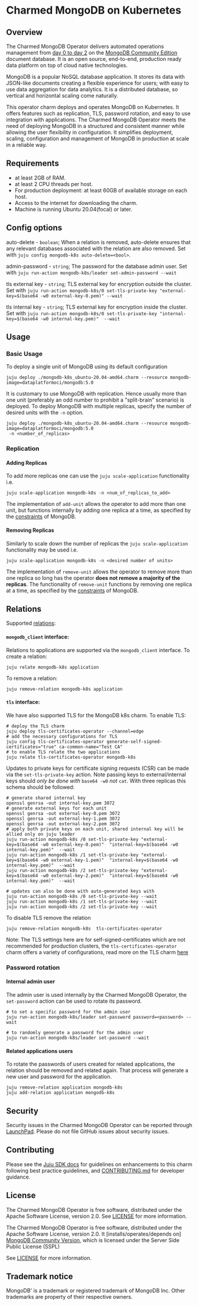 # Charmed MongoDB on Kubernetes
## Overview

The Charmed MongoDB Operator delivers automated operations management from [day 0 to day 2](https://codilime.com/glossary/day-0-day-1-day-2/#:~:text=Day%200%2C%20Day%201%2C%20and,just%20a%20daily%20operations%20routine.) on the [MongoDB Community Edition](https://github.com/mongodb/mongo) document database. It is an open source, end-to-end, production ready data platform on top of cloud native technologies.

MongoDB is a popular NoSQL database application. It stores its data with JSON-like documents creating a flexible experience for users; with easy to use data aggregation for data analytics. It is a distributed database, so vertical and horizontal scaling come naturally.

This operator charm deploys and operates MongoDB on Kubernetes. It offers features such as replication, TLS, password rotation, and easy to use integration with applications. The Charmed MongoDB Operator meets the need of deploying MongoDB in a structured and consistent manner while allowing the user flexibility in configuration. It simplifies deployment, scaling, configuration and management of MongoDB in production at scale in a reliable way.

## Requirements 
- at least 2GB of RAM.
- at least 2 CPU threads per host.
- For production deployment: at least 60GB of available storage on each host.
- Access to the internet for downloading the charm.
- Machine is running Ubuntu 20.04(focal) or later.

## Config options
auto-delete - `boolean`; When a relation is removed, auto-delete ensures that any relevant databases
associated with the relation are also removed. Set with `juju config mongodb-k8s auto-delete=<bool>`.

admin-password - `string`; The password for the database admin user. Set with `juju run-action mongodb-k8s/leader set-admin-password --wait`

tls external key - `string`; TLS external key for encryption outside the cluster. Set with `juju run-action mongodb-k8s/0 set-tls-private-key "external-key=$(base64 -w0 external-key-0.pem)" --wait`

tls internal key - `string`;  TLS external key for encryption inside the cluster. Set with `juju run-action mongodb-k8s/0 set-tls-private-key "internal-key=$(base64 -w0 internal-key.pem)"  --wait`

## Usage

### Basic Usage
To deploy a single unit of MongoDB using its default configuration
```shell
juju deploy ./mongodb-k8s_ubuntu-20.04-amd64.charm --resource mongodb-image=dataplatformoci/mongodb:5.0
```

It is customary to use MongoDB with replication. Hence usually more than one unit (preferably an odd number to prohibit a "split-brain" scenario) is deployed. To deploy MongoDB with multiple replicas, specify the number of desired units with the `-n` option.
```shell
juju deploy ./mongodb-k8s_ubuntu-20.04-amd64.charm --resource mongodb-image=dataplatformoci/mongodb:5.0
 -n <number_of_replicas>
```

### Replication
#### Adding Replicas
To add more replicas one can use the `juju scale-application` functionality i.e.
```shell
juju scale-application mongodb-k8s -n <num_of_replicas_to_add>
```
The implementation of `add-unit` allows the operator to add more than one unit, but functions internally by adding one replica at a time, as specified by the [constraints](https://www.mongodb.com/docs/manual/reference/command/replSetReconfig/#reconfiguration-can-add-or-remove-no-more-than-one-voting-member-at-a-time) of MongoDB.


#### Removing Replicas 
Similarly to scale down the number of replicas the `juju scale-application` functionality may be used i.e.
```shell
juju scale-application mongodb-k8s -n <desired number of units>
```
The implementation of `remove-unit` allows the operator to remove more than one replica so long has the operator **does not remove a majority of the replicas**. The functionality of `remove-unit` functions by removing one replica at a time, as specified by the [constraints](https://www.mongodb.com/docs/manual/reference/command/replSetReconfig/#reconfiguration-can-add-or-remove-no-more-than-one-voting-member-at-a-time) of MongoDB.


## Relations

Supported [relations](https://juju.is/docs/olm/relations):

#### `mongodb_client` interface:

Relations to applications are supported via the `mongodb_client` interface. To create a relation: 

```shell
juju relate mongodb-k8s application
```

To remove a relation:
```shell
juju remove-relation mongodb-k8s application
```

#### `tls` interface:

We have also supported TLS for the MongoDB k8s charm. To enable TLS:

```shell
# deploy the TLS charm 
juju deploy tls-certificates-operator --channel=edge
# add the necessary configurations for TLS
juju config tls-certificates-operator generate-self-signed-certificates="true" ca-common-name="Test CA" 
# to enable TLS relate the two applications 
juju relate tls-certificates-operator mongodb-k8s 
```

Updates to private keys for certificate signing requests (CSR) can be made via the `set-tls-private-key` action. Note passing keys to external/internal keys should *only be done with* `base64 -w0` *not* `cat`. With three replicas this schema should be followed:
```shell
# generate shared internal key
openssl genrsa -out internal-key.pem 3072
# generate external keys for each unit
openssl genrsa -out external-key-0.pem 3072
openssl genrsa -out external-key-1.pem 3072
openssl genrsa -out external-key-2.pem 3072
# apply both private keys on each unit, shared internal key will be allied only on juju leader
juju run-action mongodb-k8s /0 set-tls-private-key "external-key=$(base64 -w0 external-key-0.pem)"  "internal-key=$(base64 -w0 internal-key.pem)"  --wait
juju run-action mongodb-k8s /1 set-tls-private-key "external-key=$(base64 -w0 external-key-1.pem)"  "internal-key=$(base64 -w0 internal-key.pem)"  --wait
juju run-action mongodb-k8s /2 set-tls-private-key "external-key=$(base64 -w0 external-key-2.pem)"  "internal-key=$(base64 -w0 internal-key.pem)"  --wait

# updates can also be done with auto-generated keys with
juju run-action mongodb-k8s /0 set-tls-private-key --wait
juju run-action mongodb-k8s /1 set-tls-private-key --wait
juju run-action mongodb-k8s /2 set-tls-private-key --wait
```

To disable TLS remove the relation
```shell
juju remove-relation mongodb-k8s  tls-certificates-operator
```

Note: The TLS settings here are for self-signed-certificates which are not recommended for production clusters, the `tls-certificates-operator` charm offers a variety of configurations, read more on the TLS charm [here](https://charmhub.io/tls-certificates-operator)

### Password rotation
#### Internal admin user
The admin user is used internally by the Charmed MongoDB Operator, the `set-password` action can be used to rotate its password.
```shell
# to set a specific password for the admin user
juju run-action mongodb-k8s/leader set-password password=<password> --wait

# to randomly generate a password for the admin user
juju run-action mongodb-k8s/leader set-password --wait
```

#### Related applications users
To rotate the passwords of users created for related applications, the relation should be removed and related again. That process will generate a new user and password for the application.
```shell
juju remove-relation application mongodb-k8s 
juju add-relation application mongodb-k8s 
```

## Security
Security issues in the Charmed MongoDB Operator can be reported through [LaunchPad](https://wiki.ubuntu.com/DebuggingSecurity#How%20to%20File). Please do not file GitHub issues about security issues.


## Contributing

Please see the [Juju SDK docs](https://juju.is/docs/sdk) for guidelines on enhancements to this charm following best practice guidelines, and [CONTRIBUTING.md](https://github.com/canonical/mongodb-operator/blob/main/CONTRIBUTING.md) for developer guidance.


## License
The Charmed MongoDB Operator is free software, distributed under the Apache Software License, version 2.0. See [LICENSE](https://github.com/canonical/mongodb-operator/blob/main/LICENSE) for more information.

The Charmed MongoDB Operator is free software, distributed under the Apache Software License, version 2.0. It [installs/operates/depends on] [MongoDB Community Version](https://github.com/mongodb/mongo), which is licensed under the Server Side Public License (SSPL)

See [LICENSE](https://github.com/canonical/mongodb-operator/blob/main/LICENSE) for more information.

## Trademark notice
MongoDB' is a trademark or registered trademark of MongoDB Inc. Other trademarks are property of their respective owners.
